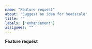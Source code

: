 ```yaml
---
name: "Feature request"
about: "Suggest an idea for headscale"
title: ""
labels: ["enhancement"]
assignees: ""
---
```


<!-- Headscale is a multinational community across the globe. Our common language is English. Please consider raising the feature request in this language. -->

**Feature request**

<!-- A clear and precise description of what new or changed feature you want. -->

<!-- Please include the reason, why you would need the feature. E.g. what problem
  does it solve? Or which workflow is currently frustrating and will be improved by
  this? -->
